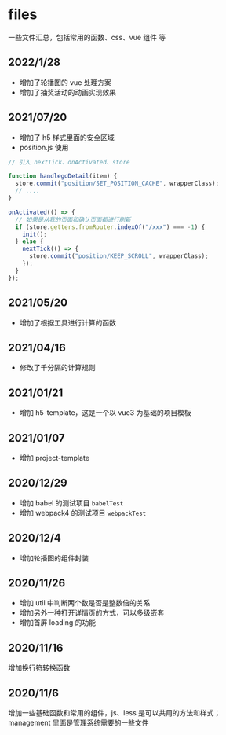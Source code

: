 # files

一些文件汇总，包括常用的函数、css、vue 组件 等

## 2022/1/28

- 增加了轮播图的 vue 处理方案
- 增加了抽奖活动的动画实现效果

## 2021/07/20

- 增加了 h5 样式里面的安全区域
- position.js 使用

```javascript
// 引入 nextTick、onActivated、store

function handlegoDetail(item) {
  store.commit("position/SET_POSITION_CACHE", wrapperClass);
  // ....
}

onActivated(() => {
  // 如果是从我的页面和确认页面都进行刷新
  if (store.getters.fromRouter.indexOf("/xxx") === -1) {
    init();
  } else {
    nextTick(() => {
      store.commit("position/KEEP_SCROLL", wrapperClass);
    });
  }
});
```

## 2021/05/20

- 增加了根据工具进行计算的函数

## 2021/04/16

- 修改了千分隔的计算规则

## 2021/01/21

- 增加 h5-template，这是一个以 vue3 为基础的项目模板

## 2021/01/07

- 增加 project-template

## 2020/12/29

- 增加 babel 的测试项目 `babelTest`
- 增加 webpack4 的测试项目 `webpackTest`

## 2020/12/4

- 增加轮播图的组件封装

## 2020/11/26

- 增加 util 中判断两个数是否是整数倍的关系
- 增加另外一种打开详情页的方式，可以多级嵌套
- 增加首屏 loading 的功能

## 2020/11/16

增加换行符转换函数

## 2020/11/6

增加一些基础函数和常用的组件，js、less 是可以共用的方法和样式；management 里面是管理系统需要的一些文件
